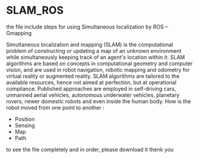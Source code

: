 # SLAM_ROS
the file include steps for using Simultaneous localization by ROS – Gmapping

Simultaneous localization and mapping (SLAM) is the computational problem of constructing or updating a map of an unknown environment while simultaneously keeping track of an agent's location within it. SLAM algorithms are based on concepts in computational geometry and computer vision, and are used in robot navigation, robotic mapping and odometry for virtual reality or augmented reality.
SLAM algorithms are tailored to the available resources, hence not aimed at perfection, but at operational compliance. Published approaches are employed in self-driving cars, unmanned aerial vehicles, autonomous underwater vehicles, planetary rovers, newer domestic robots and even inside the human body.
How is the robot moved from one point to another :
-	Position 
-	Sensing 
-	Map
-	Path 

















 to see the file completely and in order, please download it 
thenk you 
